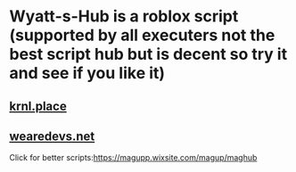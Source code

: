 # Wyatt-s-Hub is a roblox script (supported by all executers not the best script hub but is decent so try it and see if you like it)

## [krnl.place](https://krnl.place)

## [wearedevs.net](https://wearedevs.net)

Click for better scripts:https://magupp.wixsite.com/magup/maghub
